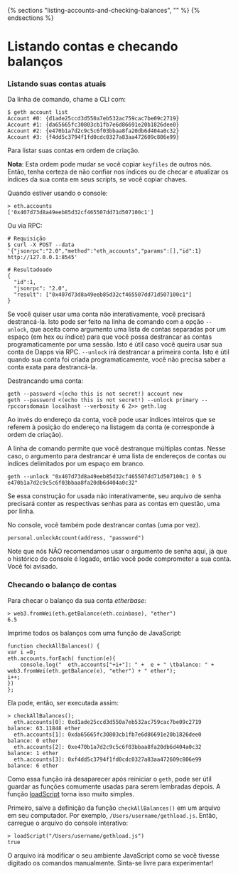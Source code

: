 {% sections "listing-accounts-and-checking-balances", "" %}
{% endsections %}

# Listando contas e checando balanços

### Listando suas contas atuais

Da linha de comando, chame a CLI com:
```
$ geth account list
Account #0: {d1ade25ccd3d550a7eb532ac759cac7be09c2719}
Account #1: {da65665fc30803cb1fb7e6d86691e20b1826dee0}
Account #2: {e470b1a7d2c9c5c6f03bbaa8fa20db6d404a0c32}
Account #3: {f4dd5c3794f1fd0cdc0327a83aa472609c806e99}
```

Para listar suas contas em ordem de criação.

**Nota**:
Esta ordem pode mudar se você copiar `keyfiles` de outros nós. Então, tenha certeza de não confiar nos índices ou de checar e atualizar os índices da sua conta em seus scripts, se você copiar chaves.

Quando estiver usando o console:
```
> eth.accounts
['0x407d73d8a49eeb85d32cf465507dd71d507100c1']
```

Ou via RPC:
```
# Requisição
$ curl -X POST --data '{"jsonrpc":"2.0","method":"eth_accounts","params":[],"id":1} http://127.0.0.1:8545'

# Resultadoado
{
  "id":1,
  "jsonrpc": "2.0",
  "result": ["0x407d73d8a49eeb85d32cf465507dd71d507100c1"]
}
```

Se você quiser usar uma conta não interativamente, você precisará destrancá-la. Isto pode ser feito na linha de comando com a opção `--unlock`, que aceita como argumento uma lista de contas separadas por um espaço (em hex ou índice) para que você possa destrancar as contas programaticamente por uma sessão.
Isto é útil caso você queira usar sua conta de Dapps via RPC. `--unlock` irá destrancar a primeira conta. Isto é útil quando sua conta foi criada programaticamente, você não precisa saber a conta exata para destrancá-la. 

Destrancando uma conta:
```
geth --password <(echo this is not secret!) account new 
geth --password <(echo this is not secret!) --unlock primary --rpccorsdomain localhost --verbosity 6 2>> geth.log 
```

Ao invés do endereço da conta, você pode usar índices inteiros que se referem à posição do endereço na listagem da conta (e corresponde à ordem de criação).

A linha de comando permite que você destranque múltiplas contas. Nesse caso, o argumento para destrancar é uma lista de endereços de contas ou índices delimitados por um espaço em branco.

```
geth --unlock "0x407d73d8a49eeb85d32cf465507dd71d507100c1 0 5 e470b1a7d2c9c5c6f03bbaa8fa20db6d404a0c32"
```

Se essa construção for usada não interativamente, seu arquivo de senha precisará conter as respectivas senhas para as contas em questão, uma por linha.

No console, você também pode destrancar contas (uma por vez).

```
personal.unlockAccount(address, "password")
```

Note que nós NÃO recomendamos usar o argumento de senha aqui, já que o histórico do console é logado, então você pode comprometer a sua conta. Você foi avisado.


### Checando o balanço de contas

Para checar o balanço da sua conta *etherbase*:
```
> web3.fromWei(eth.getBalance(eth.coinbase), "ether")
6.5
```

Imprime todos os balanços com uma função de JavaScript:
```
function checkAllBalances() { 
var i =0; 
eth.accounts.forEach( function(e){
 	console.log("  eth.accounts["+i+"]: " +  e + " \tbalance: " + web3.fromWei(eth.getBalance(e), "ether") + " ether"); 
i++; 
})
}; 
```

Ela pode, então, ser executada assim:
```
> checkAllBalances();
  eth.accounts[0]: 0xd1ade25ccd3d550a7eb532ac759cac7be09c2719 	balance: 63.11848 ether
  eth.accounts[1]: 0xda65665fc30803cb1fb7e6d86691e20b1826dee0 	balance: 0 ether
  eth.accounts[2]: 0xe470b1a7d2c9c5c6f03bbaa8fa20db6d404a0c32 	balance: 1 ether
  eth.accounts[3]: 0xf4dd5c3794f1fd0cdc0327a83aa472609c806e99 	balance: 6 ether
```

Como essa função irá desaparecer após reiniciar o `geth`, pode ser útil guardar as funções comumente usadas para serem lembradas depois. A função [loadScript](https://github.com/ethereum/go-ethereum/wiki/JavaScript-Console#loadscript) torna isso muito simples.

Primeiro, salve a definição da função `checkAllBalances()` em um arquivo em seu computador. Por exemplo, `/Users/username/gethload.js`. Então, carregue o arquivo do console interativo:

```
> loadScript("/Users/username/gethload.js")
true
```

O arquivo irá modificar o seu ambiente JavaScript como se você tivesse digitado os comandos manualmente. Sinta-se livre para experimentar!
